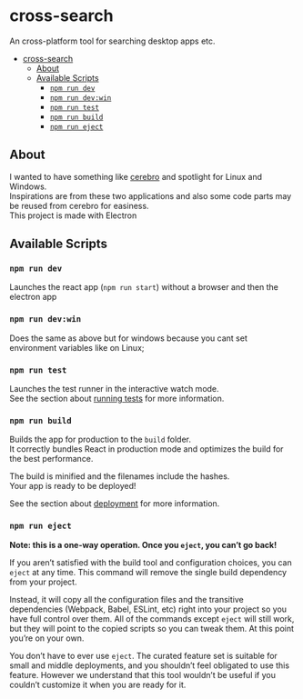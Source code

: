 # cross-search

An cross-platform tool for searching desktop apps etc.

- [cross-search](#cross-search)
  - [About](#about)
  - [Available Scripts](#available-scripts)
    - [`npm run dev`](#npm-run-dev)
    - [`npm run dev:win`](#npm-run-devwin)
    - [`npm run test`](#npm-run-test)
    - [`npm run build`](#npm-run-build)
    - [`npm run eject`](#npm-run-eject)

## About

I wanted to have something like [cerebro](https://github.com/KELiON/cerebro/) and spotlight for Linux and Windows.<br>
Inspirations are from these two applications and also some code parts may be reused from cerebro for easiness.<br>
This project is made with Electron

## Available Scripts

### `npm run dev`

Launches the react app (`npm run start`) without a browser and then the electron app

### `npm run dev:win`

Does the same as above but for windows because you cant set environment variables like on Linux;

### `npm run test`

Launches the test runner in the interactive watch mode.<br />
See the section about [running tests](https://facebook.github.io/create-react-app/docs/running-tests) for more information.

### `npm run build`

Builds the app for production to the `build` folder.<br />
It correctly bundles React in production mode and optimizes the build for the best performance.

The build is minified and the filenames include the hashes.<br />
Your app is ready to be deployed!

See the section about [deployment](https://facebook.github.io/create-react-app/docs/deployment) for more information.

### `npm run eject`

**Note: this is a one-way operation. Once you `eject`, you can’t go back!**

If you aren’t satisfied with the build tool and configuration choices, you can `eject` at any time. This command will remove the single build dependency from your project.

Instead, it will copy all the configuration files and the transitive dependencies (Webpack, Babel, ESLint, etc) right into your project so you have full control over them. All of the commands except `eject` will still work, but they will point to the copied scripts so you can tweak them. At this point you’re on your own.

You don’t have to ever use `eject`. The curated feature set is suitable for small and middle deployments, and you shouldn’t feel obligated to use this feature. However we understand that this tool wouldn’t be useful if you couldn’t customize it when you are ready for it.
